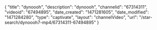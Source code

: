 {
    "title": "dynoooh",
    "description": "dynoooh",
    "channelid": "67314311",
    "videoid": "67494895",
    "date_created": "1471281605",
    "date_modified": "1471284280",
    "type": "captivate",
    "layout": "channelVideo",
    "url": "\/star-search\/dynoooh7-mp4\/67314311-67494895"
}